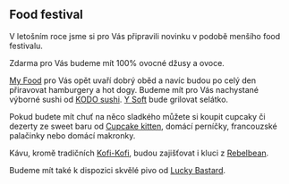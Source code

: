 Food festival
-------------

V letošním roce jsme si pro Vás připravili novinku v podobě menšího food festivalu.

Zdarma pro Vás budeme mít 100% ovocné džusy a ovoce.

[My Food](http://www.myfoodmarket.cz) pro Vás opět uvaří dobrý oběd a navíc budou po celý den přiravovat hamburgery a hot dogy. Budeme mít pro Vás nachystané výborné sushi od [KODO sushi](https://www.pohodavbrne.cz). [Y Soft](https://www.ysoft.com/cs) bude grilovat selátko. 

Pokud budete mít chuť na něco sladkého můžete si koupit cupcaky či dezerty ze sweet baru od [Cupcake kitten](https://www.facebook.com/kapkejk.kote/?fref=ts), domácí perníčky, francouzské palačinky nebo domácí makronky. 

Kávu, kromě tradičních [Kofi-Kofi](http://www.kofikofi.cz), budou zajišťovat i kluci z [Rebelbean](http://www.rebelbean.cz).

Budeme mít také k dispozici skvělé pivo od [Lucky Bastard](http://www.lucky-bastard.cz).
